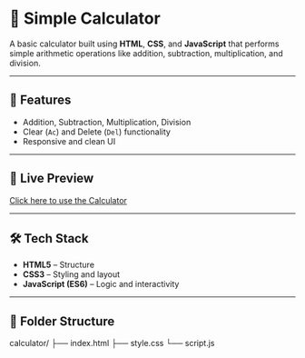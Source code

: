 # 🔢 Simple Calculator

A basic calculator built using **HTML**, **CSS**, and **JavaScript** that performs simple arithmetic operations like addition, subtraction, multiplication, and division.

---

## 🧮 Features

- Addition, Subtraction, Multiplication, Division
- Clear (`Ac`) and Delete (`Del`) functionality
- Responsive and clean UI


---



## 🚀 Live Preview

[Click here to use the Calculator]([https://your-deployment-link.com](https://calculatorrrrrrrrrrrrr.netlify.app/))  


---

## 🛠️ Tech Stack

- **HTML5** – Structure
- **CSS3** – Styling and layout
- **JavaScript (ES6)** – Logic and interactivity

---

## 📁 Folder Structure
calculator/
├── index.html
├── style.css
└── script.js
